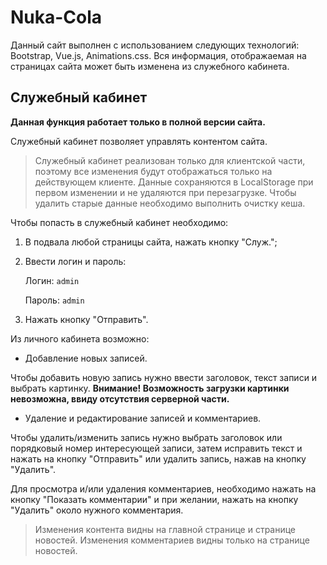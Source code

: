 # Nuka-Cola
Данный сайт выполнен с использованием следующих технологий: Bootstrap, Vue.js, Animations.css.
Вся информация, отображаемая на страницах сайта может быть изменена из служебного кабинета. 
## Служебный кабинет
**Данная функция работает только в полной версии сайта.**

Служебный кабинет позволяет управлять контентом сайта. 
> Служебный кабинет реализован только для клиентской части, поэтому все изменения будут отображаться только на действующем клиенте. 
Данные сохраняются в LocalStorage при первом изменении и не удаляются при перезагрузке. 
Чтобы удалить старые данные необходимо выполнить очистку кеша.

Чтобы попасть в служебный кабинет необходимо: 
1. В подвала любой страницы сайта, нажать кнопку "Служ.";
2. Ввести логин и пароль:
   
   Логин: `admin`
   
   Пароль: `admin`
   
3. Нажать кнопку "Отправить".

Из личного кабинета возможно: 

- Добавление новых записей.

Чтобы добавить новую запись нужно ввести заголовок, текст записи и выбрать картинку.
**Внимание! Возможность загрузки картинки невозможна, ввиду отсутствия серверной части.**

- Удаление и редактирование записей и комментариев.

Чтобы удалить/изменить запись нужно выбрать заголовок или порядковый номер интересующей записи, затем исправить текст и нажать на кнопку "Отправить" или удалить запись, нажав на кнопку "Удалить".

Для просмотра и/или удаления комментариев, необходимо нажать на кнопку "Показать комментарии" и при желании, нажать на кнопку "Удалить" около нужного комментария.

> Изменения контента видны на главной странице и странице новостей.
Изменения комментариев видны только на странице новостей.
